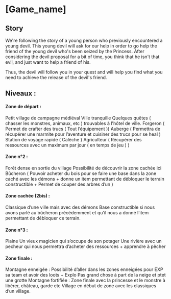 # [Game_name]

## Story 
We're following the story of a young person who previously encountered a young devil. 
This young devil will ask for our help in order to go help the friend of the young devil who's been seized by the Princess.
After considering the devil proposal for a bit of time, you think that he isn't that evil, and just want to help a friend of his. 

Thus, the devil will follow you in your quest and will help you find what you need to achieve the release of the devil's friend.

## Niveaux : 
#### Zone de départ : 
Petit village de campagne médiéval
Ville tranquille
Quelques quêtes ( chasser les monstres, animaux, etc ) trouvables à l'hôtel de ville.
Forgeron ( Permet de crafter des trucs ( Tout l’équipement ))
Auberge ( Permettra de récupérer une marmite pour l’aventure et cuisiner des trucs pour se heal )
Station de voyage rapide ( Calèche )
Agriculteur ( Récupérer des ressources avec un maximum par jour ( en temps de jeu ) )

#### Zone n°2 : 
Forêt dense en sortie du village
Possibilité de découvrir la zone cachée ici 
Bûcheron ( Pouvoir acheter du bois pour se faire une base dans la zone caché avec les démons + donne un item permettant de débloquer le terrain constructible + Permet de couper des arbres d’un  )

#### Zone cachée (2bis) : 
Classique d’une ville mais avec des démons 
Base constructible si nous avons parlé au bûcheron précédemment et qu’il nous a donné l’item permettant de débloquer ce terrain.

#### Zone n°3 : 
Plaine 
Un vieux magicien qui s’occupe de son potager
Une rivière avec un pecheur qui nous permettra d’acheter des ressources + apprendre à pêcher 


#### Zone finale : 
Montagne enneigée : 
Possibilité d’aller dans les zones enneigées pour EXP sa team et avoir des loots + Explo
Pas grand chose à part de la neige et ptet une grotte
Montagne fortifiée : 
Zone finale avec la princesse et le monstre à libérer, château, garde etc
Village en début de zone avec les classiques d’un village. 
